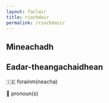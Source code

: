 ```yaml
---
layout: faclair
title: riochdair
permalink: /riochdair/
---
```


## Mìneachadh

## Eadar-theangachaidhean

&#x1f1ee;&#x1f1ea; forainm(neacha)

&#x1f3f4;&#xe0067;&#xe0062;&#xe0065;&#xe006e;&#xe0067;&#xe007f; pronoun(s)